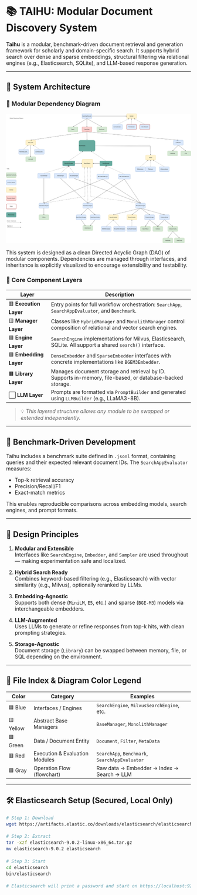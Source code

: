 # 📚 TAIHU: Modular Document Discovery System

**Taihu** is a modular, benchmark-driven document retrieval and generation framework for scholarly and domain-specific search. It supports hybrid search over dense and sparse embeddings, structural filtering via relational engines (e.g., Elasticsearch, SQLite), and LLM-based response generation.

---

## 🧠 System Architecture

### 📌 Modular Dependency Diagram

![Architecture Diagram](./assets/TaihuMDD.drawio%20(6).svg)

This system is designed as a clean Directed Acyclic Graph (DAG) of modular components. Dependencies are managed through interfaces, and inheritance is explicitly visualized to encourage extensibility and testability.

### 🔧 Core Component Layers

| Layer | Description |
|-------|-------------|
| 🟥 **Execution Layer** | Entry points for full workflow orchestration: `SearchApp`, `SearchAppEvaluator`, and `Benchmark`. |
| 🟨 **Manager Layer** | Classes like `HybridManager` and `MonolithManager` control composition of relational and vector search engines. |
| 🟦 **Engine Layer** | `SearchEngine` implementations for Milvus, Elasticsearch, SQLite. All support a shared `search()` interface. |
| 🟩 **Embedding Layer** | `DenseEmbedder` and `SparseEmbedder` interfaces with concrete implementations like `BGEM3Embedder`. |
| 🟫 **Library Layer** | Manages document storage and retrieval by ID. Supports in-memory, file-based, or database-backed storage. |
| ⬜ **LLM Layer** | Prompts are formatted via `PromptBuilder` and generated using `LLMBuilder` (e.g., LLaMA3-8B). |

> 💡 *This layered structure allows any module to be swapped or extended independently.*

---

## 🧪 Benchmark-Driven Development

Taihu includes a benchmark suite defined in `.jsonl` format, containing queries and their expected relevant document IDs. The `SearchAppEvaluator` measures:

- Top-k retrieval accuracy
- Precision/Recall/F1
- Exact-match metrics

This enables reproducible comparisons across embedding models, search engines, and prompt formats.

---

## 🎯 Design Principles

1. **Modular and Extensible**  
   Interfaces like `SearchEngine`, `Embedder`, and `Sampler` are used throughout — making experimentation safe and localized.

2. **Hybrid Search Ready**  
   Combines keyword-based filtering (e.g., Elasticsearch) with vector similarity (e.g., Milvus), optionally reranked by LLMs.

3. **Embedding-Agnostic**  
   Supports both dense (`MiniLM`, `E5`, etc.) and sparse (`BGE-M3`) models via interchangeable embedders.

4. **LLM-Augmented**  
   Uses LLMs to generate or refine responses from top-k hits, with clean prompting strategies.

5. **Storage-Agnostic**  
   Document storage (`Library`) can be swapped between memory, file, or SQL depending on the environment.

---

## 🧱 File Index & Diagram Color Legend

| Color        | Category                         | Examples                                    |
|--------------|----------------------------------|---------------------------------------------|
| 🟦 Blue      | Interfaces / Engines             | `SearchEngine`, `MilvusSearchEngine`, etc.  |
| 🟨 Yellow    | Abstract Base Managers           | `BaseManager`, `MonolithManager`            |
| 🟩 Green     | Data / Document Entity           | `Document`, `Filter`, `MetaData`            |
| 🟥 Red       | Execution & Evaluation Modules   | `SearchApp`, `Benchmark`, `SearchAppEvaluator` |
| 🟪 Gray      | Operation Flow (flowchart)       | Raw data → Embedder → Index → Search → LLM |

---

## 🛠️ Elasticsearch Setup (Secured, Local Only)

```bash
# Step 1: Download
wget https://artifacts.elastic.co/downloads/elasticsearch/elasticsearch-9.0.2-linux-x86_64.tar.gz

# Step 2: Extract
tar -xzf elasticsearch-9.0.2-linux-x86_64.tar.gz
mv elasticsearch-9.0.2 elasticsearch

# Step 3: Start
cd elasticsearch
bin/elasticsearch

# Elasticsearch will print a password and start on https://localhost:9200
